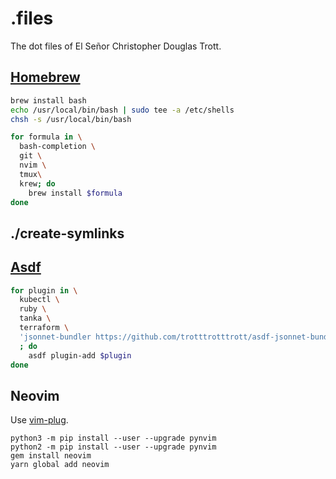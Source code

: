 # .files

The dot files of El Señor Christopher Douglas Trott.

## [Homebrew](https://brew.sh/)

```bash
brew install bash
echo /usr/local/bin/bash | sudo tee -a /etc/shells
chsh -s /usr/local/bin/bash
```

```bash
for formula in \
  bash-completion \
  git \
  nvim \
  tmux\
  krew; do
    brew install $formula
done
```

## ./create-symlinks

## [Asdf](https://github.com/asdf-vm/asdf)

```bash
for plugin in \
  kubectl \
  ruby \
  tanka \
  terraform \
  'jsonnet-bundler https://github.com/trotttrotttrott/asdf-jsonnet-bundler.git' \
  ; do
    asdf plugin-add $plugin
done
```

## Neovim

Use [vim-plug](https://github.com/junegunn/vim-plug).

```
python3 -m pip install --user --upgrade pynvim
python2 -m pip install --user --upgrade pynvim
gem install neovim
yarn global add neovim
```
